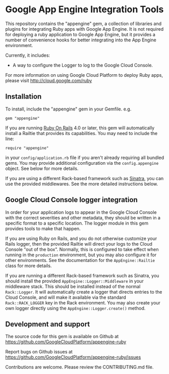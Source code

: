 Google App Engine Integration Tools
===================================

This repository contains the "appengine" gem, a collection of libraries and
plugins for integrating Ruby apps with Google App Engine. It is not required
for deploying a ruby application to Google App Engine, but it provides a
number of convenience hooks for better integrating into the App Engine
environment.

Currently, it includes:

*   A way to configure the Logger to log to the Google Cloud Console.

For more information on using Google Cloud Platform to deploy Ruby apps,
please visit http://cloud.google.com/ruby

## Installation

To install, include the "appengine" gem in your Gemfile. e.g.

    gem "appengine"

If you are running [Ruby On Rails](http://rubyonrails.org/) 4.0 or later, this
gem will automatically install a Railtie that provides its capabilities. You
may need to include the line:

    require "appengine"

in your `config/application.rb` file if you aren't already requiring all
bundled gems. You may provide additional configuration via the
`config.appengine` object. See below for more details.

If you are using a different Rack-based framework such as
[Sinatra](http://sinatrarb.com/), you can use the provided middlewares. See
the more detailed instructions below.

## Google Cloud Console logger integration

In order for your application logs to appear in the Google Cloud Console with
the correct severities and other metadata, they should be written in a
specific format to a specific location. The logger module in this gem provides
tools to make that happen.

If you are using Ruby on Rails, and you do not otherwise customize your
Rails logger, then the provided Railtie will direct your logs to the Cloud
Console "out of the box". Normally, this is configured to take effect when
running in the `production` environment, but you may also configure it for
other environments. See the documentation for the `AppEngine::Railtie` class
for more details.

If you are running a different Rack-based framework such as Sinatra, you
should install the provided `AppEngine::Logger::Middleware` in your middleware
stack. This should be installed instead of the normal `Rack::Logger`. It will
automatically create a logger that directs entries to the Cloud Console, and
will make it available via the standard `Rack::RACK_LOGGER` key in the Rack
environment. You may also create your own logger directly using the
`AppEngine::Logger.create()` method.

## Development and support

The source code for this gem is available on Github at
https://github.com/GoogleCloudPlatform/appengine-ruby

Report bugs on Github issues at
https://github.com/GoogleCloudPlatform/appengine-ruby/issues

Contributions are welcome. Please review the CONTRIBUTING.md file.
